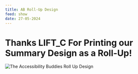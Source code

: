 ```yaml
---
title: AB Roll-Up Design
feed: show
date: 27-05-2024
---
```

# Thanks LIFT_C For Printing our Summary Design as a Roll-Up!

![The Accessibility Buddies Roll Up Design](../img/rollup.png)